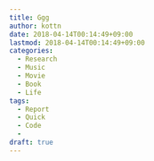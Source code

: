 ```yaml
---
title: Ggg
author: kottn
date: 2018-04-14T00:14:49+09:00
lastmod: 2018-04-14T00:14:49+09:00
categories:
  - Research
  - Music
  - Movie
  - Book
  - Life
tags:
  - Report
  - Quick
  - Code
  - 
draft: true
---
```


